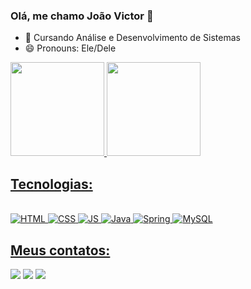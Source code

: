 ### Olá, me chamo João Victor 👋

- 🔭 Cursando Análise e Desenvolvimento de Sistemas
- 😄 Pronouns: Ele/Dele
 <div>
 <a href="https://github.com/DeSantana">
   <img height="150em" src="https://github-readme-stats.vercel.app/api?username=DeSantana&show_icons=true&theme=dark"/>
   <img height="150em" src="https://github-readme-stats.vercel.app/api/top-langs/?username=DeSantana&layout=compact&langs_count=7&theme=dark"/>
</div>
  
 ## Tecnologias:
<div style= "display : inline_block"> <br>
<div>  
<img alt="HTML" src="https://img.shields.io/badge/HTML5-E34F26?style=for-the-badge&logo=html5&logoColor=white" target=_blank>
<img alt="CSS" src="https://img.shields.io/badge/CSS3-1572B6?style=for-the-badge&logo=css3&logoColor=white" target=_blank>
<img alt="JS" src="https://img.shields.io/badge/JavaScript-323330?style=for-the-badge&logo=javascript&logoColor=F7DF1E" target=_blank>
<img alt="Java" src="https://img.shields.io/badge/Java-ED8B00?style=for-the-badge&logo=java&logoColor=white" target=_blank>
<img alt="Spring" src="https://img.shields.io/badge/Spring-6DB33F?style=for-the-badge&logo=spring&logoColor=white" target=_blank>
<img alt="MySQL" src="https://img.shields.io/badge/MySQL-005C84?style=for-the-badge&logo=mysql&logoColor=white" target=_blank>
</div>
 </div>
 
## Meus contatos:
 <div> 
<a href = "mailto:hyhenrique18@gmail.com"><img src="https://img.shields.io/badge/Gmail-D14836?style=for-the-badge&logo=gmail&logoColor=white" target="_blank"></a>
<a href="https://www.linkedin.com/in/jo%C3%A3o-victor-a8969918a/" target="_blank"><img src="https://img.shields.io/badge/-LinkedIn-%230077B5?style=for-the-badge&logo=linkedin&logoColor=white" target="_blank"></a>
<a href="https://api.whatsapp.com/send?phone=5581984577570&text=" target="_blank"><img src="https://img.shields.io/badge/WhatsApp-25D366?style=for-the-badge&logo=whatsapp&logoColor=white" target="_blank"></a>  
</div>
